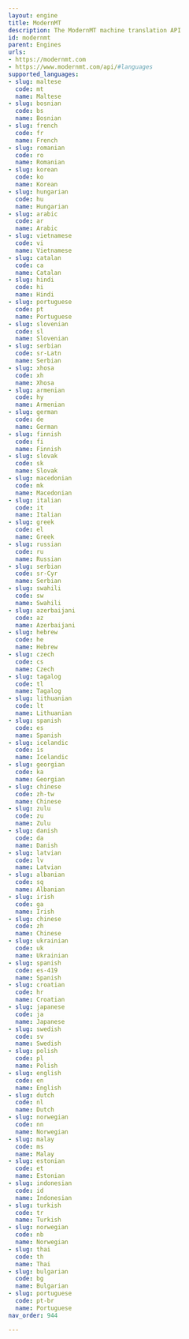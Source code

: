 ```yaml
---
layout: engine
title: ModernMT
description: The ModernMT machine translation API
id: modernmt
parent: Engines
urls:
- https://modernmt.com
- https://www.modernmt.com/api/#languages
supported_languages:
- slug: maltese
  code: mt
  name: Maltese
- slug: bosnian
  code: bs
  name: Bosnian
- slug: french
  code: fr
  name: French
- slug: romanian
  code: ro
  name: Romanian
- slug: korean
  code: ko
  name: Korean
- slug: hungarian
  code: hu
  name: Hungarian
- slug: arabic
  code: ar
  name: Arabic
- slug: vietnamese
  code: vi
  name: Vietnamese
- slug: catalan
  code: ca
  name: Catalan
- slug: hindi
  code: hi
  name: Hindi
- slug: portuguese
  code: pt
  name: Portuguese
- slug: slovenian
  code: sl
  name: Slovenian
- slug: serbian
  code: sr-Latn
  name: Serbian
- slug: xhosa
  code: xh
  name: Xhosa
- slug: armenian
  code: hy
  name: Armenian
- slug: german
  code: de
  name: German
- slug: finnish
  code: fi
  name: Finnish
- slug: slovak
  code: sk
  name: Slovak
- slug: macedonian
  code: mk
  name: Macedonian
- slug: italian
  code: it
  name: Italian
- slug: greek
  code: el
  name: Greek
- slug: russian
  code: ru
  name: Russian
- slug: serbian
  code: sr-Cyr
  name: Serbian
- slug: swahili
  code: sw
  name: Swahili
- slug: azerbaijani
  code: az
  name: Azerbaijani
- slug: hebrew
  code: he
  name: Hebrew
- slug: czech
  code: cs
  name: Czech
- slug: tagalog
  code: tl
  name: Tagalog
- slug: lithuanian
  code: lt
  name: Lithuanian
- slug: spanish
  code: es
  name: Spanish
- slug: icelandic
  code: is
  name: Icelandic
- slug: georgian
  code: ka
  name: Georgian
- slug: chinese
  code: zh-tw
  name: Chinese
- slug: zulu
  code: zu
  name: Zulu
- slug: danish
  code: da
  name: Danish
- slug: latvian
  code: lv
  name: Latvian
- slug: albanian
  code: sq
  name: Albanian
- slug: irish
  code: ga
  name: Irish
- slug: chinese
  code: zh
  name: Chinese
- slug: ukrainian
  code: uk
  name: Ukrainian
- slug: spanish
  code: es-419
  name: Spanish
- slug: croatian
  code: hr
  name: Croatian
- slug: japanese
  code: ja
  name: Japanese
- slug: swedish
  code: sv
  name: Swedish
- slug: polish
  code: pl
  name: Polish
- slug: english
  code: en
  name: English
- slug: dutch
  code: nl
  name: Dutch
- slug: norwegian
  code: nn
  name: Norwegian
- slug: malay
  code: ms
  name: Malay
- slug: estonian
  code: et
  name: Estonian
- slug: indonesian
  code: id
  name: Indonesian
- slug: turkish
  code: tr
  name: Turkish
- slug: norwegian
  code: nb
  name: Norwegian
- slug: thai
  code: th
  name: Thai
- slug: bulgarian
  code: bg
  name: Bulgarian
- slug: portuguese
  code: pt-br
  name: Portuguese
nav_order: 944

---
```



